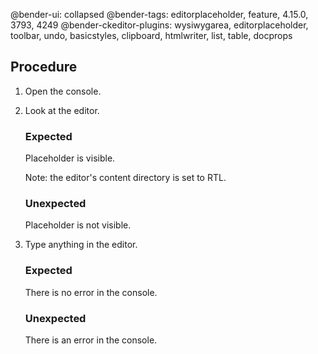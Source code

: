 @bender-ui: collapsed
@bender-tags: editorplaceholder, feature, 4.15.0, 3793, 4249
@bender-ckeditor-plugins: wysiwygarea, editorplaceholder, toolbar, undo, basicstyles, clipboard, htmlwriter, list, table, docprops

## Procedure

1. Open the console.
2. Look at the editor.

	### Expected

	Placeholder is visible.

	Note: the editor's content directory is set to RTL.

	### Unexpected

	Placeholder is not visible.
3. Type anything in the editor.

	### Expected

	There is no error in the console.

	### Unexpected

	There is an error in the console.
